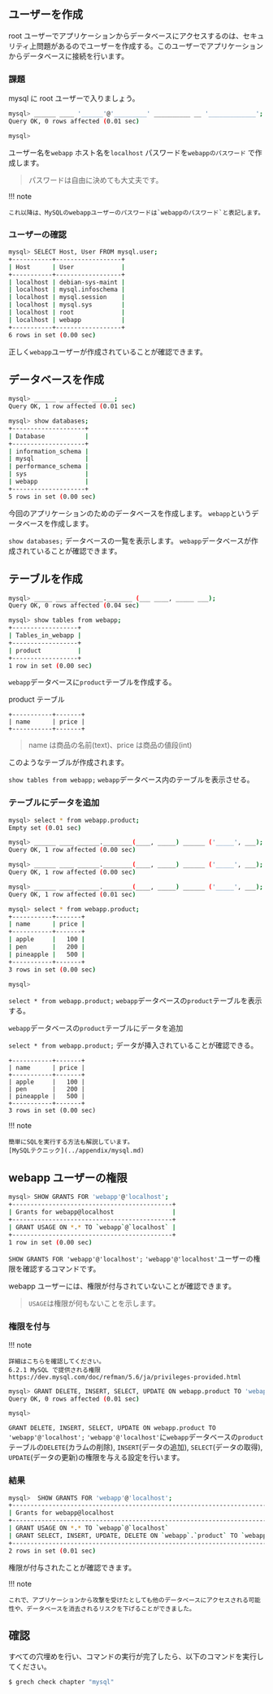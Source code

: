 ## ユーザーを作成

root ユーザーでアプリケーションからデータベースにアクセスするのは、セキュリティ上問題があるのでユーザーを作成する。このユーザーでアプリケーションからデータベースに接続を行います。

### 課題

mysql に root ユーザーで入りましょう。

```sh
mysql> ______ ____ '______'@'_________' __________ __ '_____________';
Query OK, 0 rows affected (0.01 sec)

mysql>
```

ユーザー名を`webapp`
ホスト名を`localhost`
パスワードを`webappのパスワード`
で作成します。

> パスワードは自由に決めても大丈夫です。

!!! note

    これ以降は、MySQLのwebappユーザーのパスワードは`webappのパスワード`と表記します。

### ユーザーの確認

```sh
mysql> SELECT Host, User FROM mysql.user;
+-----------+------------------+
| Host      | User             |
+-----------+------------------+
| localhost | debian-sys-maint |
| localhost | mysql.infoschema |
| localhost | mysql.session    |
| localhost | mysql.sys        |
| localhost | root             |
| localhost | webapp           |
+-----------+------------------+
6 rows in set (0.00 sec)
```

正しく`webapp`ユーザーが作成されていることが確認できます。

## データベースを作成

```sh
mysql> ______ ________ ______;
Query OK, 1 row affected (0.01 sec)

mysql> show databases;
+--------------------+
| Database           |
+--------------------+
| information_schema |
| mysql              |
| performance_schema |
| sys                |
| webapp             |
+--------------------+
5 rows in set (0.00 sec)
```

今回のアプリケーションのためのデータベースを作成します。
`webapp`というデータベースを作成します。

`show databases;`
データベースの一覧を表示します。
`webapp`データベースが作成されていることが確認できます。

## テーブルを作成

```sh
mysql> _____ ______ ______._______ (___ ____, _____ ___);
Query OK, 0 rows affected (0.04 sec)

mysql> show tables from webapp;
+------------------+
| Tables_in_webapp |
+------------------+
| product          |
+------------------+
1 row in set (0.00 sec)
```

`webapp`データベースに`product`テーブルを作成する。

product テーブル

```
+-----------+-------+
| name      | price |
+-----------+-------+
```

> name は商品の名前(text)、price は商品の値段(int)

このようなテーブルが作成されます。

`show tables from webapp;`
`webapp`データベース内のテーブルを表示させる。

### テーブルにデータを追加

```sh
mysql> select * from webapp.product;
Empty set (0.01 sec)

mysql> ______ ____ ______.________(____, _____) ______ ('_____', ___);
Query OK, 1 row affected (0.00 sec)

mysql> ______ ____ ______.________(____, _____) ______ ('_____', ___);
Query OK, 1 row affected (0.00 sec)

mysql> ______ ____ ______.________(____, _____) ______ ('_____', ___);
Query OK, 1 row affected (0.01 sec)

mysql> select * from webapp.product;
+-----------+-------+
| name      | price |
+-----------+-------+
| apple     |   100 |
| pen       |   200 |
| pineapple |   500 |
+-----------+-------+
3 rows in set (0.00 sec)

mysql>
```

`select * from webapp.product;`
`webapp`データベースの`product`テーブルを表示する。

`webapp`データベースの`product`テーブルにデータを追加

`select * from webapp.product;`
データが挿入されていることが確認できる。

```
+-----------+-------+
| name      | price |
+-----------+-------+
| apple     |   100 |
| pen       |   200 |
| pineapple |   500 |
+-----------+-------+
3 rows in set (0.00 sec)
```

!!! note

    簡単にSQLを実行する方法も解説しています。
    [MySQLテクニック](../appendix/mysql.md)

## webapp ユーザーの権限

```sh
mysql> SHOW GRANTS FOR 'webapp'@'localhost';
+--------------------------------------------+
| Grants for webapp@localhost                |
+--------------------------------------------+
| GRANT USAGE ON *.* TO `webapp`@`localhost` |
+--------------------------------------------+
1 row in set (0.00 sec)
```

`SHOW GRANTS FOR 'webapp'@'localhost';`
`'webapp'@'localhost'`ユーザーの権限を確認するコマンドです。

webapp ユーザーには、権限が付与されていないことが確認できます。

> `USAGE`は権限が何もないことを示します。

### 権限を付与

!!! note

    詳細はこちらを確認してください。
    6.2.1 MySQL で提供される権限
    https://dev.mysql.com/doc/refman/5.6/ja/privileges-provided.html

```sh
mysql> GRANT DELETE, INSERT, SELECT, UPDATE ON webapp.product TO 'webapp'@'localhost';
Query OK, 0 rows affected (0.01 sec)

mysql>
```

`GRANT DELETE, INSERT, SELECT, UPDATE ON webapp.product TO 'webapp'@'localhost';`
`'webapp'@'localhost'`に`webapp`データベースの`product`テーブルの`DELETE`(カラムの削除), `INSERT`(データの追加), `SELECT`(データの取得), `UPDATE`(データの更新)の権限を与える設定を行います。

### 結果

```sh
mysql>  SHOW GRANTS FOR 'webapp'@'localhost';
+------------------------------------------------------------------------------------+
| Grants for webapp@localhost                                                        |
+------------------------------------------------------------------------------------+
| GRANT USAGE ON *.* TO `webapp`@`localhost`                                         |
| GRANT SELECT, INSERT, UPDATE, DELETE ON `webapp`.`product` TO `webapp`@`localhost` |
+------------------------------------------------------------------------------------+
2 rows in set (0.01 sec)
```

権限が付与されたことが確認できます。

!!! note

    これで、アプリケーションから攻撃を受けたとしても他のデータベースにアクセスされる可能性や、データベースを消去されるリスクを下げることができました。

## 確認

すべての穴埋めを行い、コマンドの実行が完了したら、以下のコマンドを実行してください。

```sh
$ grech check chapter "mysql"
```
